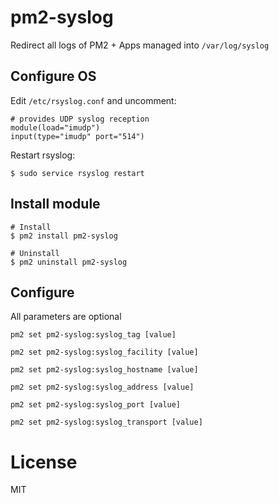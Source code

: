 # pm2-syslog

Redirect all logs of PM2 + Apps managed into `/var/log/syslog`

## Configure OS

Edit `/etc/rsyslog.conf` and uncomment:

```
# provides UDP syslog reception
module(load="imudp")
input(type="imudp" port="514")
```

Restart rsyslog:

```
$ sudo service rsyslog restart
```

## Install module

```
# Install
$ pm2 install pm2-syslog

# Uninstall
$ pm2 uninstall pm2-syslog
```

## Configure

All parameters are optional

`pm2 set pm2-syslog:syslog_tag [value]`

`pm2 set pm2-syslog:syslog_facility [value]`

`pm2 set pm2-syslog:syslog_hostname [value]`

`pm2 set pm2-syslog:syslog_address [value]`

`pm2 set pm2-syslog:syslog_port [value]`

`pm2 set pm2-syslog:syslog_transport [value]`

# License

MIT
